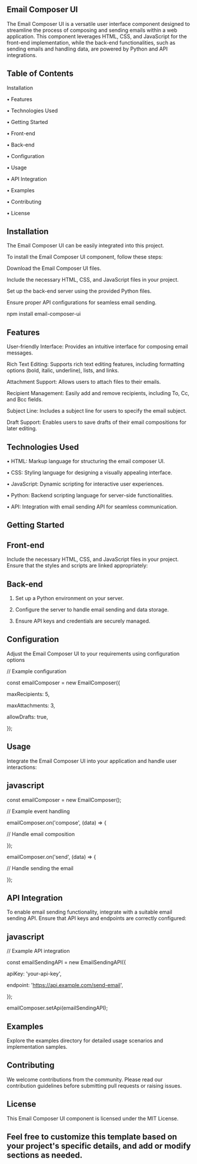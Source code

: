 ## Email Composer UI

The Email Composer UI is a versatile user interface component designed to streamline the process of composing and sending emails within a web application. This component leverages HTML, CSS, and JavaScript for the front-end implementation, while the back-end functionalities, such as sending emails and handling data, are powered by Python and API integrations.

## Table of Contents

Installation

•	Features

•	Technologies Used

•	Getting Started

•	Front-end

•	Back-end

•	Configuration

•	Usage

•	API Integration

•	Examples

•	Contributing

•	License

## Installation
The Email Composer UI can be easily integrated into this project. 

To install the Email Composer UI component, follow these steps:

Download the Email Composer UI files.

Include the necessary HTML, CSS, and JavaScript files in your project.

Set up the back-end server using the provided Python files.

Ensure proper API configurations for seamless email sending.

npm install email-composer-ui

## Features

User-friendly Interface: Provides an intuitive interface for composing email messages.

Rich Text Editing: Supports rich text editing features, including formatting options (bold, italic, underline), lists, and links.

Attachment Support: Allows users to attach files to their emails.

Recipient Management: Easily add and remove recipients, including To, Cc, and Bcc fields.

Subject Line: Includes a subject line for users to specify the email subject.

Draft Support: Enables users to save drafts of their email compositions for later editing.


## Technologies Used

•	HTML: Markup language for structuring the email composer UI.

•	CSS: Styling language for designing a visually appealing interface.

•	JavaScript: Dynamic scripting for interactive user experiences.

•	Python: Backend scripting language for server-side functionalities.

•	API: Integration with email sending API for seamless communication.

## Getting Started
## Front-end
Include the necessary HTML, CSS, and JavaScript files in your project. Ensure that the styles and scripts are linked appropriately:

<!DOCTYPE html>
<html lang="en">
<head> 
  <meta charset="UTF-8">
  <meta name="viewport" content="width=device-width, initial-scale=1.0">
  <link rel="stylesheet" href="email-composer.css">
  <title>Email Composer</title>
</head>
<body>
  <!-- Email Composer UI container -->
  <div id="emailComposerContainer"></div>
  <script src="email-composer.js"></script>
</body>
</html>

## Back-end
1.	Set up a Python environment on your server.
   
2.	Configure the server to handle email sending and data storage.
   
3.	Ensure API keys and credentials are securely managed.
   
## Configuration
Adjust the Email Composer UI to your requirements using configuration options

// Example configuration

const emailComposer = new EmailComposer({

  maxRecipients: 5,
  
  maxAttachments: 3,
  
  allowDrafts: true,
  
});

## Usage

Integrate the Email Composer UI into your application and handle user interactions:

## javascript
const emailComposer = new EmailComposer();

// Example event handling

emailComposer.on('compose', (data) => {

  // Handle email composition
  
});

emailComposer.on('send', (data) => {

  // Handle sending the email
  
});

## API Integration

To enable email sending functionality, integrate with a suitable email sending API. Ensure that API keys and endpoints are correctly configured:

## javascript
// Example API integration

const emailSendingAPI = new EmailSendingAPI({

  apiKey: 'your-api-key',
  
  endpoint: 'https://api.example.com/send-email',
  
});

emailComposer.setApi(emailSendingAPI);

## Examples
Explore the examples directory for detailed usage scenarios and implementation samples.

## Contributing
We welcome contributions from the community. Please read our contribution guidelines before submitting pull requests or raising issues.

## License
This Email Composer UI component is licensed under the MIT License.

## Feel free to customize this template based on your project's specific details, and add or modify sections as needed.

